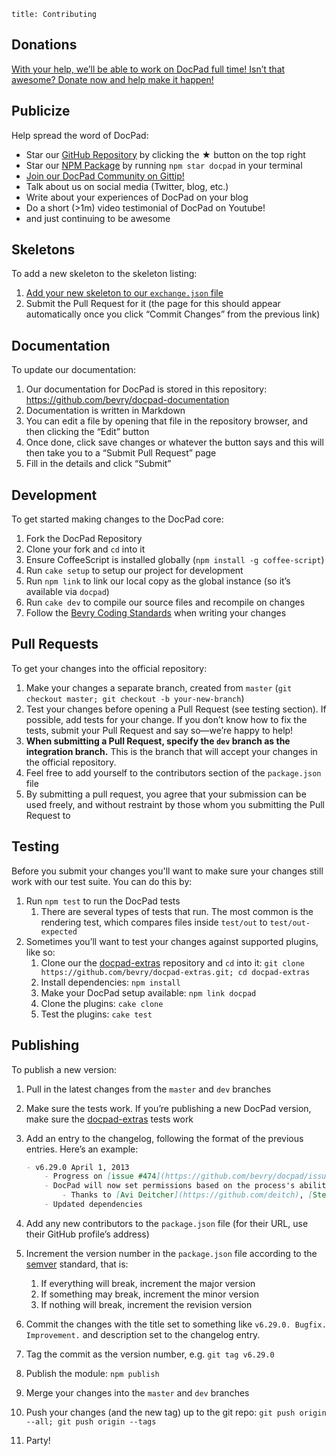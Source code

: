 ```
title: Contributing
```


## Donations

[With your help, we’ll be able to work on DocPad full time! Isn’t that awesome? Donate now and help make it happen!](/donate)


## Publicize

Help spread the word of DocPad:

- Star our [GitHub Repository](https://github.com/bevry/docpad) by clicking the ★ button on the top right
- Star our [NPM Package](https://npmjs.org/package/docpad) by running `npm star docpad` in your terminal
- [Join our DocPad Community on Gittip!](https://www.gittip.com/for/docpad/)
- Talk about us on social media (Twitter, blog, etc.)
- Write about your experiences of DocPad on your blog
- Do a short (>1m) video testimonial of DocPad on Youtube!
- and just continuing to be awesome



## Skeletons

To add a new skeleton to the skeleton listing:

1. [Add your new skeleton to our `exchange.json` file](https://github.com/bevry/docpad-extras/edit/docpad-6.x/exchange.json)
2. Submit the Pull Request for it (the page for this should appear automatically once you click “Commit Changes” from the previous link)



## Documentation

To update our documentation:

1. Our documentation for DocPad is stored in this repository: https://github.com/bevry/docpad-documentation
2. Documentation is written in Markdown
3. You can edit a file by opening that file in the repository browser, and then clicking the “Edit” button
4. Once done, click save changes or whatever the button says and this will then take you to a “Submit Pull Request” page
5. Fill in the details and click “Submit”



## Development

To get started making changes to the DocPad core:

1. Fork the DocPad Repository
1. Clone your fork and `cd` into it
1. Ensure CoffeeScript is installed globally (`npm install -g coffee-script`)
1. Run `cake setup` to setup our project for development
1. Run `npm link` to link our local copy as the global instance (so it’s available via `docpad`)
1. Run `cake dev` to compile our source files and recompile on changes
1. Follow the [Bevry Coding Standards](https://github.com/bevry/community/wiki/Coding-Standards) when writing your changes



## Pull Requests

To get your changes into the official repository:

1. Make your changes a separate branch, created from `master` (`git checkout master; git checkout -b your-new-branch`)
1. Test your changes before opening a Pull Request (see testing section). If possible, add tests for your change. If you don’t know how to fix the tests, submit your Pull Request and say so—we’re happy to help!
1. **When submitting a Pull Request, specify the `dev` branch as the integration branch.** This is the branch that will accept your changes in the official repository.
1. Feel free to add yourself to the contributors section of the `package.json` file
1. By submitting a pull request, you agree that your submission can be used freely, and without restraint by those whom you submitting the Pull Request to



## Testing

Before you submit your changes you'll want to make sure your changes still work with our test suite. You can do this by:

1. Run `npm test` to run the DocPad tests
	1. There are several types of tests that run. The most common is the rendering test, which compares files inside `test/out` to `test/out-expected`
1. Sometimes you’ll want to test your changes against supported plugins, like so:
	1. Clone our the [docpad-extras](https://github.com/bevry/docpad-extras) repository and `cd` into it: `git clone https://github.com/bevry/docpad-extras.git; cd docpad-extras`
	1. Install dependencies: `npm install`
	1. Make your DocPad setup available: `npm link docpad`
	1. Clone the plugins: `cake clone`
	1. Test the plugins: `cake test`



## Publishing

To publish a new version:

1. Pull in the latest changes from the `master` and `dev` branches
1. Make sure the tests work. If you’re publishing a new DocPad version, make sure the [docpad-extras](https://github.com/bevry/docpad-extras) tests work
1. Add an entry to the changelog, following the format of the previous entries. Here’s an example:
	
	``` markdown
	- v6.29.0 April 1, 2013
		- Progress on [issue #474](https://github.com/bevry/docpad/issues/474)
		- DocPad will now set permissions based on the process's ability
			- Thanks to [Avi Deitcher](https://github.com/deitch), [Stephan Lough](https://github.com/stephanlough) for [issue #165](https://github.com/bevry/docpad/issues/165)
		- Updated dependencies
	```

1. Add any new contributors to the `package.json` file (for their URL, use their GitHub profile’s address)
1. Increment the version number in the `package.json` file according to the [semver](http://semver.org/) standard, that is:
	1. If everything will break, increment the major version
	2. If something may break, increment the minor version
	3. If nothing will break, increment the revision version
1. Commit the changes with the title set to something like `v6.29.0. Bugfix. Improvement.` and description set to the changelog entry.
1. Tag the commit as the version number, e.g. `git tag v6.29.0`
1. Publish the module: `npm publish`
1. Merge your changes into the `master` and `dev` branches
1. Push your changes (and the new tag) up to the git repo: `git push origin --all; git push origin --tags`
1. Party!
